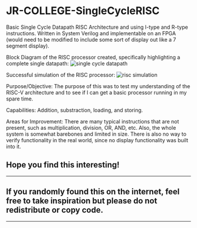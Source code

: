 # JR-COLLEGE-SingleCycleRISC
Basic Single Cycle Datapath RISC Architecture and using I-type and R-type instructions. Written in System Verilog and implementable on an FPGA (would need to be modified 
to include some sort of display out like a 7 segment display).

Block Diagram of the RISC processor created, specifically highlighting a complete single datapath: 
![single cycle datapath](https://github.com/JuniorBrice/JR-COLLEGE-SingleCycleRISC/assets/79341423/f70948e2-f5ab-475b-a709-c9da7b36c4e2)

Successful simulation of the RISC processor:
![risc simulation](https://github.com/JuniorBrice/JR-COLLEGE-SingleCycleRISC/assets/79341423/0aa6bbc4-d204-4a37-a1e2-2b38e198e2e5)

Purpose/Objective:
The purpose of this was to test my understanding of the RISC-V architecture and to see if I can get a basic processor running in my spare time.

Capabilities:
Addition, substraction, loading, and storing. 

Areas for Improvement:
There are many typical instructions that are not present, such as multiplication, division, OR, AND, etc. Also, the whole system is somewhat barebones and limited in size.
There is also no way to verify functionality in the real world, since no display functionality was built into it.

Hope you find this interesting!
------------------------------------------------------------------------------------------------------------------------
------------------------------------------------------------------------------------------------------------------------
If you randomly found this on the internet, feel free to take inspiration but please do not redistribute or copy code.  
------------------------------------------------------------------------------------------------------------------------
------------------------------------------------------------------------------------------------------------------------

